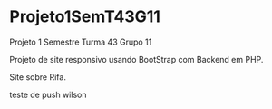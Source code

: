 # Projeto1SemT43G11
Projeto 1 Semestre Turma 43 Grupo 11

Projeto de site responsivo usando BootStrap com Backend em PHP.

Site sobre Rifa.

teste de push wilson
